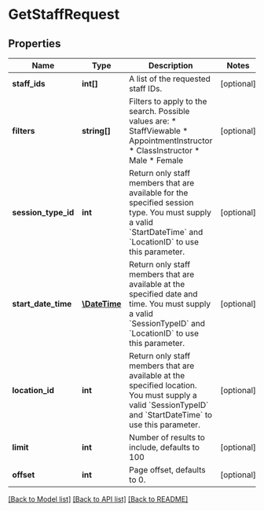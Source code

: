 # GetStaffRequest

## Properties
Name | Type | Description | Notes
------------ | ------------- | ------------- | -------------
**staff_ids** | **int[]** | A list of the requested staff IDs. | [optional] 
**filters** | **string[]** | Filters to apply to the search. Possible values are:  * StaffViewable  * AppointmentInstructor  * ClassInstructor  * Male  * Female | [optional] 
**session_type_id** | **int** | Return only staff members that are available for the specified session type. You must supply a valid &#x60;StartDateTime&#x60; and &#x60;LocationID&#x60; to use this parameter. | [optional] 
**start_date_time** | [**\DateTime**](\DateTime.md) | Return only staff members that are available at the specified date and time. You must supply a valid &#x60;SessionTypeID&#x60; and &#x60;LocationID&#x60; to use this parameter. | [optional] 
**location_id** | **int** | Return only staff members that are available at the specified location. You must supply a valid &#x60;SessionTypeID&#x60; and &#x60;StartDateTime&#x60; to use this parameter. | [optional] 
**limit** | **int** | Number of results to include, defaults to 100 | [optional] 
**offset** | **int** | Page offset, defaults to 0. | [optional] 

[[Back to Model list]](../README.md#documentation-for-models) [[Back to API list]](../README.md#documentation-for-api-endpoints) [[Back to README]](../README.md)


